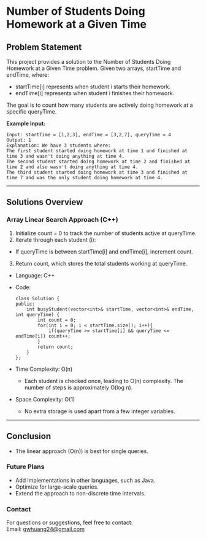 # **Number of Students Doing Homework at a Given Time**

## **Problem Statement**
This project provides a solution to the Number of Students Doing Homework at a Given Time problem. Given two arrays, startTime and endTime, where:
- startTime[i] represents when student i starts their homework.
- endTime[i] represents when student i finishes their homework.  

The goal is to count how many students are actively doing homework at a specific queryTime.  

**Example Input:**
  ```
  Input: startTime = [1,2,3], endTime = [3,2,7], queryTime = 4
  Output: 1
  Explanation: We have 3 students where:
  The first student started doing homework at time 1 and finished at time 3 and wasn't doing anything at time 4.
  The second student started doing homework at time 2 and finished at time 2 and also wasn't doing anything at time 4.
  The third student started doing homework at time 3 and finished at time 7 and was the only student doing homework at time 4.
  ```
---

## **Solutions Overview**

### **Array Linear Search Approach (C++)**
1. Initialize count = 0 to track the number of students active at queryTime.
2. Iterate through each student (i):
  - If queryTime is between startTime[i] and endTime[i], increment count.
3. Return count, which stores the total students working at queryTime.
 
- Language: C++
- Code:
  ```
  class Solution {
  public:
      int busyStudent(vector<int>& startTime, vector<int>& endTime, int queryTime) {
          int count = 0;
          for(int i = 0; i < startTime.size(); i++){
              if(queryTime >= startTime[i] && queryTime <= endTime[i]) count++;
          }
          return count;
      }
  };
  ```
  
- Time Complexity:  O(n)  
  - Each student is checked once, leading to O(n) complexity.
The number of steps is approximately O(log n).
- Space Complexity: O(1)
  - No extra storage is used apart from a few integer variables.
  
---

## **Conclusion**
- The linear approach (O(n)) is best for single queries.

### **Future Plans**
- Add implementations in other languages, such as Java.
- Optimize for large-scale queries.
- Extend the approach to non-discrete time intervals.
  
### **Contact**
For questions or suggestions, feel free to contact:  
Email: gwhuang24@gmail.com
